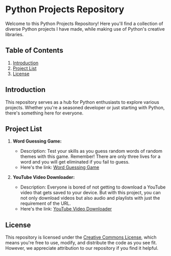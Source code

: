 # Python Projects Repository
Welcome to this Python Projects Repository! Here you'll find a collection of diverse Python projects I have made, while making use of Python's creative libraries.

## Table of Contents
1. [Introduction](#introduction)
2. [Project List](#project-list)
3. [License](#license)

## Introduction
This repository serves as a hub for Python enthusiasts to explore various projects. Whether you're a seasoned developer or just starting with Python, there's something here for everyone.

## Project List
1. **Word Guessing Game:** 
   - Description: Test your skills as you guess random words of random themes with this game. Remember! There are only three lives for a word and you will get eliminated if you fail to guess.
   - Here's the link: [Word Guessing Game](https://github.com/Subhoshri/Python-Projects/blob/main/Word-Guessing-Game/word_game.py)
   
2. **YouTube Video Downloader:** 
   - Description: Everyone is bored of not getting to download a YouTube video that gets saved to your device. But with this project, you can not only download videos but also audio and playlists with just the requirement of the URL.
   - Here's the link: [YouTube Video Downloader](https://github.com/Subhoshri/Python-Projects/blob/main/YouTube-Video-Downloader/youtube-video-downloader.py)

## License
This repository is licensed under the [Creative Commons License](LICENSE), which means you're free to use, modify, and distribute the code as you see fit. However, we appreciate attribution to our repository if you find it helpful.
